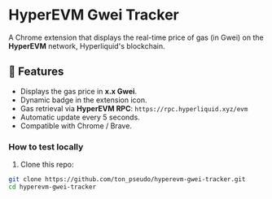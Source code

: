 # HyperEVM Gwei Tracker

A Chrome extension that displays the real-time price of gas (in Gwei) on the **HyperEVM** network, Hyperliquid's blockchain.

## 🚀 Features

- Displays the gas price in **x.x Gwei**.
- Dynamic badge in the extension icon.
- Gas retrieval via **HyperEVM RPC**:
`https://rpc.hyperliquid.xyz/evm`
- Automatic update every 5 seconds.
- Compatible with Chrome / Brave.

### How to test locally

1. Clone this repo:
```bash
git clone https://github.com/ton_pseudo/hyperevm-gwei-tracker.git
cd hyperevm-gwei-tracker
